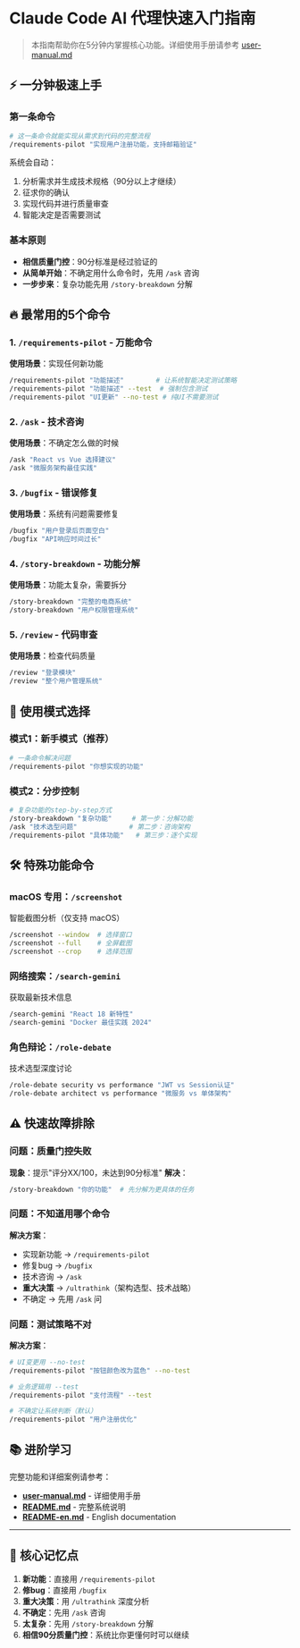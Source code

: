 # Claude Code AI 代理快速入门指南

> 本指南帮助你在5分钟内掌握核心功能。详细使用手册请参考 [user-manual.md](./user-manual.md)

## ⚡ 一分钟极速上手

### 第一条命令
```bash
# 这一条命令就能实现从需求到代码的完整流程
/requirements-pilot "实现用户注册功能，支持邮箱验证"
```

系统会自动：
1. 分析需求并生成技术规格（90分以上才继续）
2. 征求你的确认
3. 实现代码并进行质量审查
4. 智能决定是否需要测试

### 基本原则
- **相信质量门控**：90分标准是经过验证的
- **从简单开始**：不确定用什么命令时，先用 `/ask` 咨询
- **一步步来**：复杂功能先用 `/story-breakdown` 分解

## 🔥 最常用的5个命令

### 1. `/requirements-pilot` - 万能命令
**使用场景**：实现任何新功能
```bash
/requirements-pilot "功能描述"        # 让系统智能决定测试策略
/requirements-pilot "功能描述" --test  # 强制包含测试
/requirements-pilot "UI更新" --no-test # 纯UI不需要测试
```

### 2. `/ask` - 技术咨询
**使用场景**：不确定怎么做的时候
```bash
/ask "React vs Vue 选择建议"
/ask "微服务架构最佳实践"
```

### 3. `/bugfix` - 错误修复  
**使用场景**：系统有问题需要修复
```bash
/bugfix "用户登录后页面空白"
/bugfix "API响应时间过长"
```

### 4. `/story-breakdown` - 功能分解
**使用场景**：功能太复杂，需要拆分
```bash
/story-breakdown "完整的电商系统"
/story-breakdown "用户权限管理系统"
```

### 5. `/review` - 代码审查
**使用场景**：检查代码质量
```bash
/review "登录模块"
/review "整个用户管理系统"
```

## 🎯 使用模式选择

### 模式1：新手模式（推荐）
```bash
# 一条命令解决问题
/requirements-pilot "你想实现的功能"
```

### 模式2：分步控制  
```bash
# 复杂功能的step-by-step方式
/story-breakdown "复杂功能"     # 第一步：分解功能
/ask "技术选型问题"             # 第二步：咨询架构
/requirements-pilot "具体功能"   # 第三步：逐个实现
```

## 🛠️ 特殊功能命令

### macOS 专用：`/screenshot` 
智能截图分析（仅支持 macOS）
```bash
/screenshot --window  # 选择窗口
/screenshot --full    # 全屏截图  
/screenshot --crop    # 选择范围
```

### 网络搜索：`/search-gemini`
获取最新技术信息
```bash
/search-gemini "React 18 新特性"
/search-gemini "Docker 最佳实践 2024"
```

### 角色辩论：`/role-debate`
技术选型深度讨论
```bash
/role-debate security vs performance "JWT vs Session认证"
/role-debate architect vs performance "微服务 vs 单体架构"
```

## ⚠️ 快速故障排除

### 问题：质量门控失败
**现象**：提示"评分XX/100，未达到90分标准"
**解决**：
```bash
/story-breakdown "你的功能"  # 先分解为更具体的任务
```

### 问题：不知道用哪个命令
**解决方案**：
- 实现新功能 → `/requirements-pilot`
- 修复bug → `/bugfix`  
- 技术咨询 → `/ask`
- **重大决策** → `/ultrathink`（架构选型、技术战略）
- 不确定 → 先用 `/ask` 问

### 问题：测试策略不对
**解决方案**：
```bash
# UI变更用 --no-test
/requirements-pilot "按钮颜色改为蓝色" --no-test

# 业务逻辑用 --test  
/requirements-pilot "支付流程" --test

# 不确定让系统判断（默认）
/requirements-pilot "用户注册优化"
```

## 📚 进阶学习

完整功能和详细案例请参考：
- **[user-manual.md](./user-manual.md)** - 详细使用手册
- **[README.md](./README.md)** - 完整系统说明
- **[README-en.md](./README-en.md)** - English documentation

---

## 🎯 核心记忆点

1. **新功能**：直接用 `/requirements-pilot`
2. **修bug**：直接用 `/bugfix`  
3. **重大决策**：用 `/ultrathink` 深度分析
4. **不确定**：先用 `/ask` 咨询
5. **太复杂**：先用 `/story-breakdown` 分解
6. **相信90分质量门控**：系统比你更懂何时可以继续